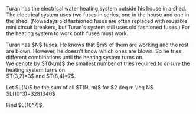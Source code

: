 <p>
Turan has the electrical water heating system outside his house in a shed. The electrical system uses two fuses in series, one in the house and one in the shed. (Nowadays old fashioned fuses are often replaced with reusable mini circuit breakers, but Turan's system still uses old fashioned fuses.)
For the heating system to work both fuses must work.
</p>
<p>
Turan has $N$ fuses. He knows that $m$ of them are working and the rest are blown. However, he doesn't know which ones are blown. So he tries different combinations until the heating system turns on.<br />
We denote by $T(N,m)$ the smallest number of tries required to <i>ensure</i> the heating system turns on.<br />
$T(3,2)=3$ and $T(8,4)=7$.
</p>
<p>
Let $L(N)$ be the sum of all $T(N, m)$ for $2 \leq m \leq N$.<br />
$L(10^3)=3281346$
</p>
<p>
Find $L(10^7)$.
</p>
